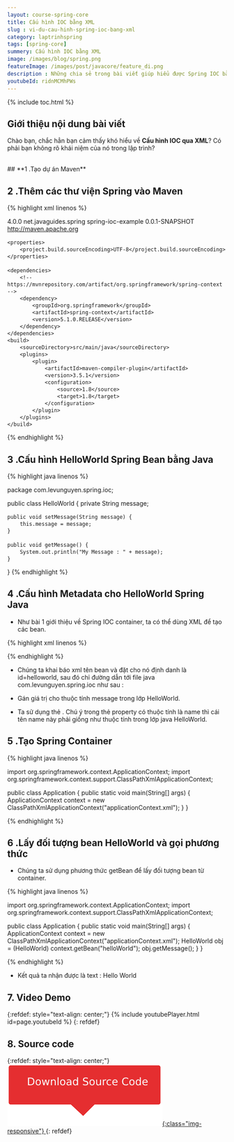 ```yaml
---
layout: course-spring-core
title: Cấu hình IOC bằng XML 
slug : vi-du-cau-hinh-spring-ioc-bang-xml
category: laptrinhspring
tags: [spring-core]
summery: Cấu hình IOC bằng XML 
image: /images/blog/spring.png
featureImage: /images/post/javacore/feature_di.png
description : Những chia sẻ trong bài viết giúp hiểu được Spring IOC bằng XML trong lập trình là gì? Ngoài ra qua bài viết người đọc sẽ biết được cách để tạo dự án Maven, thao tác để thêm các thư viện Spring vào Maven. Đồng thời được tìm hiểu về cấu hình HelloWorld Spring Bean bằng Java, cấu hình Metadata Java và được hướng dẫn để tạo Spring Container và cách lấy đối tượng bean HelloWorld và gọi phương thức trong lập trình Spring. 
youtubeId: ridnMCMhPWs
---
```


{% include toc.html %}

## **Giới thiệu nội dung bài viết**

Chào bạn, chắc hẳn bạn cảm thấy khó hiểu về <b>Cấu hình IOC qua XML</b>? Có phải bạn không rõ khái niệm của nó trong lập trình?

<br>
## **1 .Tạo dự án Maven**




## **2 .Thêm các thư viện Spring vào Maven**

{% highlight xml linenos %}

<project xmlns="http://maven.apache.org/POM/4.0.0"
 xmlns:xsi="http://www.w3.org/2001/XMLSchema-instance"
 xsi:schemaLocation="http://maven.apache.org/POM/4.0.0 http://maven.apache.org/xsd/maven-4.0.0.xsd">
    <modelVersion>4.0.0</modelVersion>
    <groupId>net.javaguides.spring</groupId>
    <artifactId>spring-ioc-example</artifactId>
    <version>0.0.1-SNAPSHOT</version>
    <url>http://maven.apache.org</url>

    <properties>
        <project.build.sourceEncoding>UTF-8</project.build.sourceEncoding>
    </properties>

    <dependencies>
        <!-- https://mvnrepository.com/artifact/org.springframework/spring-context -->
        <dependency>
            <groupId>org.springframework</groupId>
            <artifactId>spring-context</artifactId>
            <version>5.1.0.RELEASE</version>
        </dependency>
    </dependencies>
    <build>
        <sourceDirectory>src/main/java</sourceDirectory>
        <plugins>
            <plugin>
                <artifactId>maven-compiler-plugin</artifactId>
                <version>3.5.1</version>
                <configuration>
                    <source>1.8</source>
                    <target>1.8</target>
                </configuration>
            </plugin>
        </plugins>
    </build>
</project>


{% endhighlight %}

## **3 .Cấu hình HelloWorld Spring Bean bằng Java**

{% highlight java linenos %}

package com.levunguyen.spring.ioc;

public class HelloWorld {
    private String message;

    public void setMessage(String message) {
        this.message = message;
    }

    public void getMessage() {
        System.out.println("My Message : " + message);
    }
}
{% endhighlight %}

## **4 .Cấu hình Metadata cho HelloWorld Spring Java**

- Như bài 1 giới thiệu về Spring IOC container, ta có thể dùng XML để tạo các bean. 

{% highlight xml linenos %}

<?xml version = "1.0" encoding = "UTF-8"?>
<beans xmlns="http://www.springframework.org/schema/beans"
 xmlns:xsi="http://www.w3.org/2001/XMLSchema-instance"
 xsi:schemaLocation="http://www.springframework.org/schema/beans
   http://www.springframework.org/schema/beans/spring-beans-3.0.xsd">
   
 <bean id="helloWorld" class="com.levunguyen.spring.ioc">
  <property name="message" value="Hello World!" />
 </bean>
</beans>

{% endhighlight %}

- Chúng ta khai báo xml tên bean và đặt cho nó định danh là id=helloworld, sau đó chỉ đường dẫn tới file java com.levunguyen.spring.ioc như sau : <bean id="helloWorld" class="com.levunguyen.spring.ioc">

- Gán giá trị cho thuộc tính message trong lớp HelloWorld.

- Ta sử dụng thẻ <property name="message" value="Hello World!" />. Chú ý trong thẻ property có thuộc tính là name thì cái tên name này phải giống như thuộc tính trong lớp java HelloWorld. 




## **5 .Tạo Spring Container**

{% highlight java linenos %}

import org.springframework.context.ApplicationContext;
import org.springframework.context.support.ClassPathXmlApplicationContext;

public class Application {
    public static void main(String[] args) {
        ApplicationContext context = new ClassPathXmlApplicationContext("applicationContext.xml");
    }
}

{% endhighlight %}

## **6 .Lấy đối tượng bean HelloWorld và gọi phương thức**

- Chúng ta sử dụng phương thức getBean để lấy đối tượng bean từ container.

{% highlight java linenos %}



import org.springframework.context.ApplicationContext;
import org.springframework.context.support.ClassPathXmlApplicationContext;

public class Application {
    public static void main(String[] args) {
        ApplicationContext context = new ClassPathXmlApplicationContext("applicationContext.xml");
        HelloWorld obj = (HelloWorld) context.getBean("helloWorld");
        obj.getMessage();
    }
}

{% endhighlight %}

- Kết quả ta nhận được là text : Hello World

## **7. Video Demo**

{:refdef: style="text-align: center;"}
{% include youtubePlayer.html id=page.youtubeId %}
{: refdef}


## **8. Source code**

{:refdef: style="text-align: center;"}
<a href="https://github.com/levunguyen/Configuration-IOC-by-XML" target="_blank"> ![Sourcecode ](/images/icon/githubsource.png){:class="img-responsive"} </a>
{: refdef}

